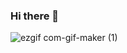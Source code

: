 ### Hi there 👋

![ezgif com-gif-maker (1)](https://user-images.githubusercontent.com/66206483/95062046-b4d03000-06fc-11eb-99ce-7e16aafa5174.gif)



<!--
**mayallzObject/mayallzObject** is a ✨ _special_ ✨ repository because its `README.md` (this file) appears on your GitHub profile.

Hi there, I'm Ivo! I've recently graduated from Codaisseur Academy as a Fullstack Web Developer. You can find more about me on my 
[LinkedIn](https://www.linkedin.com/in/ivaylo-ivo-yankov/).

point_left Always happy to hear from you via email as well!

Here are some ideas to get you started:

- 🔭 I’m currently working on ...
- 🌱 I’m currently learning ...
- 👯 I’m looking to collaborate on ...
- 🤔 I’m looking for help with ...
- 💬 Ask me about ...
- 📫 How to reach me: ...
- 😄 Pronouns: ...
- ⚡ Fun fact: ...
-->
